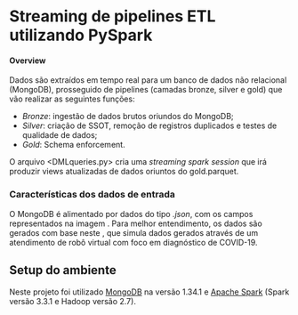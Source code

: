 
# Streaming de pipelines ETL utilizando PySpark

<imagem aqui da arquitetura do projeto>

#### Overview
Dados são extraídos em tempo real para um banco de dados não relacional (MongoDB), prosseguido de pipelines (camadas bronze, silver e gold) que vão realizar as seguintes funções:
- *Bronze*: ingestão de dados brutos oriundos do MongoDB;
- *Silver*: criação de SSOT, remoção de registros duplicados e testes de qualidade de dados;
- *Gold*: Schema enforcement.

O arquivo <DMLqueries.py> cria uma *streaming spark session* que irá produzir views atualizadas de dados oriuntos do gold.parquet. 

### Características dos dados de entrada

<imagem aqui dos datatypes do mongoDB>

O MongoDB é alimentado por dados do tipo *.json*, com os campos representados na imagem <imagem>. Para melhor entendimento, os dados são gerados com base neste <fluxograma>, que simula dados gerados através de um atendimento de robô virtual com foco em diagnóstico de COVID-19.

## Setup do ambiente

Neste projeto foi utilizado [MongoDB](https://www.mongodb.com/) na versão 1.34.1 e [Apache Spark](https://spark.apache.org/downloads.html) (Spark versão 3.3.1 e Hadoop versão 2.7).
